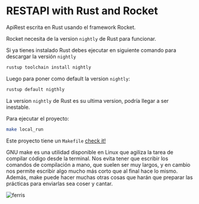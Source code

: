 # RESTAPI with Rust and Rocket

ApiRest escrita en Rust usando el framework Rocket.

Rocket necesita de la version `nightly` de Rust para funcionar.

Si ya tienes instalado Rust debes ejecutar en siguiente comando para descargar la versión `nightly`

````bash
rustup toolchain install nightly
````

Luego para poner como default la version `nightly`:

````bash
rustup default nigthly
````

La version `nightly` de Rust es su ultima version, podría llegar a ser inestable.

Para ejecutar el proyecto:

```bash
make local_run
```

Este proyecto tiene un `Makefile` [check it!](https://hernandis.me/2017/03/20/como-hacer-un-makefile.html)

GNU make es una utilidad disponible en Linux que agiliza la tarea de compilar código desde la terminal. Nos evita tener que escribir los comandos de compilación a mano, que suelen ser muy largos, y en cambio nos permite escribir algo mucho más corto que al final hace lo mismo. Además, make puede hacer muchas otras cosas que harán que preparar las prácticas para enviarlas sea coser y cantar.

![ferris](https://i.redd.it/vp0a1tf4jc911.png)